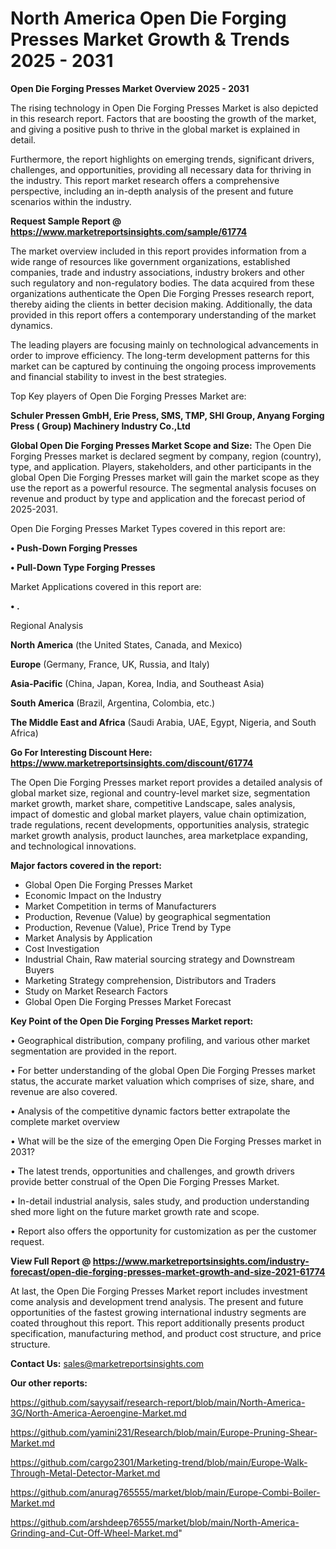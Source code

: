  # North America Open Die Forging Presses Market Growth & Trends 2025 - 2031

<Strong> Open Die Forging Presses Market Overview 2025 - 2031</strong>

The rising technology in Open Die Forging Presses Market is also depicted in this research report. Factors that are boosting the growth of the market, and giving a positive push to thrive in the global market is explained in detail.

Furthermore, the report highlights on emerging trends, significant drivers, challenges, and opportunities, providing all necessary data for thriving in the industry. This report market research offers a comprehensive perspective, including an in-depth analysis of the present and future scenarios within the industry.

<strong>Request Sample Report @ <a href=https://www.marketreportsinsights.com/sample/61774>https://www.marketreportsinsights.com/sample/61774</a></strong>

The market overview included in this report provides information from a wide range of resources like government organizations, established companies, trade and industry associations, industry brokers and other such regulatory and non-regulatory bodies. The data acquired from these organizations authenticate the Open Die Forging Presses research report, thereby aiding the clients in better decision making. Additionally, the data provided in this report offers a contemporary understanding of the market dynamics.

The leading players are focusing mainly on technological advancements in order to improve efficiency. The long-term development patterns for this market can be captured by continuing the ongoing process improvements and financial stability to invest in the best strategies.

Top Key players of Open Die Forging Presses Market are:

<strong>Schuler Pressen GmbH, Erie Press, SMS, TMP, SHI Group, Anyang Forging Press ( Group) Machinery Industry Co.,Ltd</strong>

<strong><b>Global Open Die Forging Presses Market Scope and Size:</b></strong>
The Open Die Forging Presses market is declared segment by company, region (country), type, and application. Players, stakeholders, and other participants in the global Open Die Forging Presses market will gain the market scope as they use the report as a powerful resource. The segmental analysis focuses on revenue and product by type and application and the forecast period of 2025-2031.

Open Die Forging Presses Market Types covered in this report are:

<strong>• Push-Down Forging Presses

• Pull-Down Type Forging Presses</strong>

Market Applications covered in this report are:

<strong>• .</strong> 

Regional Analysis

<strong>North America</strong> (the United States, Canada, and Mexico)

<strong>Europe</strong> (Germany, France, UK, Russia, and Italy)

<strong>Asia-Pacific</strong> (China, Japan, Korea, India, and Southeast Asia)

<strong>South America</strong> (Brazil, Argentina, Colombia, etc.)

<strong>The Middle East and Africa</strong> (Saudi Arabia, UAE, Egypt, Nigeria, and South Africa)

<strong>Go For Interesting Discount Here: <a href=https://www.marketreportsinsights.com/discount/61774>https://www.marketreportsinsights.com/discount/61774</a></strong>

The Open Die Forging Presses market report provides a detailed analysis of global market size, regional and country-level market size, segmentation market growth, market share, competitive Landscape, sales analysis, impact of domestic and global market players, value chain optimization, trade regulations, recent developments, opportunities analysis, strategic market growth analysis, product launches, area marketplace expanding, and technological innovations.

<strong><b>Major factors covered in the report:</b></strong>
<ul>
  <li>Global Open Die Forging Presses Market </li>
  <li>Economic Impact on the Industry</li>
  <li>Market Competition in terms of Manufacturers</li>
  <li>Production, Revenue (Value) by geographical segmentation</li>
  <li>Production, Revenue (Value), Price Trend by Type</li>
  <li>Market Analysis by Application</li>
  <li>Cost Investigation</li>
  <li>Industrial Chain, Raw material sourcing strategy and Downstream Buyers</li>
  <li>Marketing Strategy comprehension, Distributors and Traders</li>
  <li>Study on Market Research Factors</li>
  <li>Global Open Die Forging Presses Market Forecast</li>
</ul>

<strong><b>Key Point of the Open Die Forging Presses Market report:</b></strong>

• Geographical distribution, company profiling, and various other market segmentation are provided in the report.

• For better understanding of the global Open Die Forging Presses market status, the accurate market valuation which comprises of size, share, and revenue are also covered.

• Analysis of the competitive dynamic factors better extrapolate the complete market overview

• What will be the size of the emerging Open Die Forging Presses market in 2031?

• The latest trends, opportunities and challenges, and growth drivers provide better construal of the Open Die Forging Presses Market.

• In-detail industrial analysis, sales study, and production understanding shed more light on the future market growth rate and scope.

• Report also offers the opportunity for customization as per the customer request.

<strong><b>View Full Report @ <a href=https://www.marketreportsinsights.com/industry-forecast/open-die-forging-presses-market-growth-and-size-2021-61774>https://www.marketreportsinsights.com/industry-forecast/open-die-forging-presses-market-growth-and-size-2021-61774</a></b></strong>


At last, the Open Die Forging Presses Market report includes investment come analysis and development trend analysis. The present and future opportunities of the fastest growing international industry segments are coated throughout this report. This report additionally presents product specification, manufacturing method, and product cost structure, and price structure.

<strong>Contact Us:</strong>
sales@marketreportsinsights.com

<strong>Our other reports:</strong>

<a href=https://github.com/sayysaif/research-report/blob/main/North-America-3G/North-America-Aeroengine-Market.md>https://github.com/sayysaif/research-report/blob/main/North-America-3G/North-America-Aeroengine-Market.md</a>

<a href=https://github.com/yamini231/Research/blob/main/Europe-Pruning-Shear-Market.md>https://github.com/yamini231/Research/blob/main/Europe-Pruning-Shear-Market.md</a>

<a href=https://github.com/cargo2301/Marketing-trend/blob/main/Europe-Walk-Through-Metal-Detector-Market.md>https://github.com/cargo2301/Marketing-trend/blob/main/Europe-Walk-Through-Metal-Detector-Market.md</a>

<a href=https://github.com/anurag765555/market/blob/main/Europe-Combi-Boiler-Market.md>https://github.com/anurag765555/market/blob/main/Europe-Combi-Boiler-Market.md</a>

<a href=https://github.com/arshdeep76555/market/blob/main/North-America-Grinding-and-Cut-Off-Wheel-Market.md>https://github.com/arshdeep76555/market/blob/main/North-America-Grinding-and-Cut-Off-Wheel-Market.md</a>"
